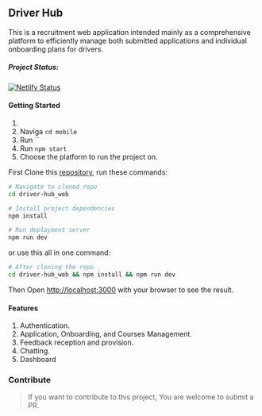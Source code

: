 ## Driver Hub

This is a recruitment web application intended mainly as a comprehensive platform to efficiently manage both submitted applications and individual onboarding plans for drivers.

##### Project Status:

[![Netlify Status](https://api.netlify.com/api/v1/badges/bf035d38-e671-489d-8e86-4314d37cab0e/deploy-status)](https://app.netlify.com/sites/driverhub/deploys)

#### Getting Started

1. 
2. Naviga `cd mobile`
3. Run ``
4. Run `npm start`
5. Choose the platform to run the project on.

First Clone this [repository](https://github.com/irfiacre/driver-hub_web.git), run these commands:

```bash
# Navigate to cloned repo
cd driver-hub_web

# Install project dependencies
npm install

# Run deployment server
npm run dev
```

or use this all in one command:

```bash
# After cloning the repo
cd driver-hub_web && npm install && npm run dev
```

Then Open [http://localhost:3000](http://localhost:3000) with your browser to see the result.


#### Features

1. Authentication.
2. Application, Onboarding, and Courses Management.
3. Feedback reception and provision.
4. Chatting.
5. Dashboard

### Contribute

> If you want to contribute to this project, You are welcome to submit a PR.
